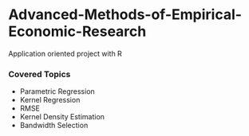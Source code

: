 # Advanced-Methods-of-Empirical-Economic-Research
Application oriented project with R

### Covered Topics
 + Parametric Regression
 + Kernel Regression
 + RMSE
 + Kernel Density Estimation
 + Bandwidth Selection
 
